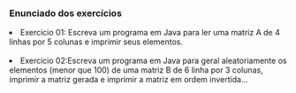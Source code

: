 ### Enunciado dos exercícios
<li>Exercicio 01: Escreva um programa em Java para
ler uma matriz A de 4 linhas por 5 colunas e
imprimir seus elementos.</li>
<br>
<li>Exercicio 02:Escreva um programa em Java para geral aleatoriamente os elementos
(menor que 100) de uma matriz B de 6 linha por 3 colunas, imprimir a matriz
gerada e imprimir a matriz em ordem invertida...</li>
